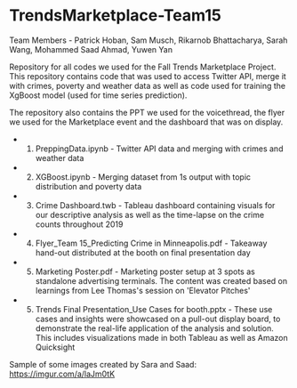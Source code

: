 # TrendsMarketplace-Team15

Team Members - Patrick Hoban, Sam Musch, Rikarnob Bhattacharya, Sarah Wang, Mohammed Saad Ahmad, Yuwen Yan

Repository for all codes we used for the Fall Trends Marketplace Project. This repository contains code that was used to access Twitter API, merge it with crimes, poverty and weather data as well as code used for training the XgBoost model (used for time series prediction).

The repository also contains the PPT we used for the voicethread, the flyer we used for the Marketplace event and the dashboard that was on display.


* 1. PreppingData.ipynb - Twitter API data and merging with crimes and weather data
* 2. XGBoost.ipynb - Merging dataset from 1s output with topic distribution and poverty data
* 3. Crime Dashboard.twb - Tableau dashboard containing visuals for our descriptive analysis as well as the time-lapse on the crime counts throughout 2019
* 4. Flyer_Team 15_Predicting Crime in Minneapolis.pdf - Takeaway hand-out distributed at the booth on final presentation day
* 5. Marketing Poster.pdf - Marketing poster setup at 3 spots as standalone advertising terminals. The content was created based on learnings from Lee Thomas's session on 'Elevator Pitches'
* 5. Trends Final Presentation_Use Cases for booth.pptx - These use cases and insights were showcased on a pull-out display board, to demonstrate the real-life application of the analysis and solution. This includes visualizations made in both Tableau as well as Amazon Quicksight

Sample of some images created by Sara and Saad: https://imgur.com/a/laJm0tK
